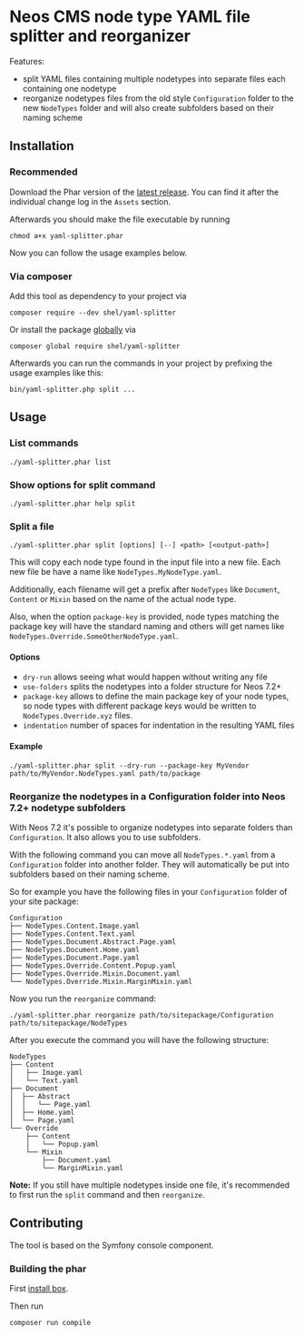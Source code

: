 # Neos CMS node type YAML file splitter and reorganizer

Features:

* split YAML files containing multiple nodetypes into separate files each containing one nodetype 
* reorganize nodetypes files from the old style `Configuration` folder to the new `NodeTypes` folder and will also create subfolders based on their naming scheme

## Installation

### Recommended

Download the Phar version of the [latest release](https://github.com/Sebobo/YamlSplitter/releases). 
You can find it after the individual change log in the `Assets` section.

Afterwards you should make the file executable by running 

```console
chmod a+x yaml-splitter.phar
```

Now you can follow the usage examples below.

### Via composer 

Add this tool as dependency to your project via

```console
composer require --dev shel/yaml-splitter 
```

Or install the package [globally](https://getcomposer.org/doc/03-cli.md#global) via

```console
composer global require shel/yaml-splitter 
```

Afterwards you can run the commands in your project by prefixing the usage examples like this:

```console
bin/yaml-splitter.php split ...
```

## Usage

### List commands

    ./yaml-splitter.phar list

### Show options for split command

    ./yaml-splitter.phar help split

### Split a file

    ./yaml-splitter.phar split [options] [--] <path> [<output-path>]
    
This will copy each node type found in the input file into a new file.
Each new file be have a name like `NodeTypes.MyNodeType.yaml`.

Additionally, each filename will get a prefix after `NodeTypes` like `Document`, `Content` or `Mixin`
based on the name of the actual node type.

Also, when the option `package-key` is provided, node types matching the package key will
have the standard naming and others will get names like `NodeTypes.Override.SomeOtherNodeType.yaml`.
    
#### Options

* `dry-run` allows seeing what would happen without writing any file
* `use-folders` splits the nodetypes into a folder structure for Neos 7.2+
* `package-key` allows to define the main package key of your node types, so node types with different package keys would be written to `NodeTypes.Override.xyz` files.
* `indentation` number of spaces for indentation in the resulting YAML files
    
#### Example

```console
./yaml-splitter.phar split --dry-run --package-key MyVendor path/to/MyVendor.NodeTypes.yaml path/to/package
```


### Reorganize the nodetypes in a Configuration folder into Neos 7.2+ nodetype subfolders

With Neos 7.2 it's possible to organize nodetypes into separate folders than `Configuration`.
It also allows you to use subfolders.

With the following command you can move all `NodeTypes.*.yaml` from a `Configuration` folder into
another folder. They will automatically be put into subfolders based on their naming scheme.

So for example you have the following files in your `Configuration` folder of your site package:

```console     
Configuration
├── NodeTypes.Content.Image.yaml
├── NodeTypes.Content.Text.yaml
├── NodeTypes.Document.Abstract.Page.yaml
├── NodeTypes.Document.Home.yaml
├── NodeTypes.Document.Page.yaml
├── NodeTypes.Override.Content.Popup.yaml
├── NodeTypes.Override.Mixin.Document.yaml
└── NodeTypes.Override.Mixin.MarginMixin.yaml

```
                                                                                    
Now you run the `reorganize` command:

```console
./yaml-splitter.phar reorganize path/to/sitepackage/Configuration path/to/sitepackage/NodeTypes
```
                                                                                     
After you execute the command you will have the following structure:

```console
NodeTypes
├── Content
│   ├── Image.yaml
│   └── Text.yaml
├── Document
│  ├── Abstract
│  │   └── Page.yaml
│  ├── Home.yaml
│  └── Page.yaml
└── Override
    ├── Content
    │   └── Popup.yaml
    └── Mixin
        ├── Document.yaml
        └── MarginMixin.yaml
```

**Note:** If you still have multiple nodetypes inside one file, it's recommended to first run the `split` command and then `reorganize`.

## Contributing

The tool is based on the Symfony console component.

### Building the phar

First [install box](https://github.com/humbug/box/blob/master/doc/installation.md#installation).

Then run

    composer run compile 
